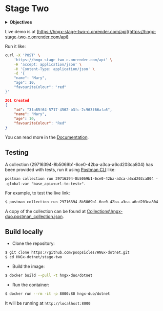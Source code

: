 # Stage Two

<details>
<summary><b>Objectives</b></summary>

You are to build a simple REST API capable of CRUD operations on a "person" resource, interfacing with any database of your choice. 

Your API should dynamically handle parameters, such as adding or retrieving a person by name. Accompany the development with UML diagrams to represent your system's design and database structure. 

Host your entire project on GitHub, and provide a well-structured documentation in the repository that outlines request/response formats, setup instructions, and sample API usage.

### Breakdown:

1.  REST API Development:

    Develop an API with endpoints for:

    - CREATE: Adding a new person.  => `/api`
    - READ: Fetching details of a person.  => `/api/user_id`
    - UPDATE: Modifying details of an existing person => `/api/user_id`
    - DELETE: Removing a person => `/api/user_id`
    
    Ensure all interactions with the database are secure and free from common vulnerabilities (e.g., SQL injections).

2.  Database Modelling: (Bonus)

    - UML Diagram: 
    
      Design and present a UML (Unified Modeling Language) diagram that represents the structure and relationships of your API's classes and models.

3.  Testing:

    Using tools like Postman or (scripts written in Python using the requests library) that tests each CRUD operation in your API.
    
    This should:
    
    - Add a new person (e.g., "Mark Essien").
    - Fetch details of a person
    - Modify the details of an existing person.
    - Remove a person 

4.  Dynamic Parameter Handling:

    - Your API should be flexible enough to handle dynamic input. 
      
      If we provide a name (or other details), your backend should be able to process operations using that name.

    - Example: If we pass "Mark Essien", we should be able to perform all CRUD operations on "Mark Essien".
    
    - Add validation – field should only be strings; integers or any other data type should not be allowed.

5.  GitHub Repository:

    Create a GitHub repository for this project.

    Ensure the repository contains:
    
    - A detailed README.md file explaining how to set up, run, and use the API.
    
    - The source code for the API.
    
    - UML diagrams (or links to view them).

6.  Documentation:

    Provide a documentation file (e.g., DOCUMENTATION.md in your GitHub repo) that outlines:
    
    - Standard formats for requests and responses for each endpoint.
    
    - Sample usage of the API, including example requests and expected responses.
    
    - Any known limitations or assumptions made during development.
    
    - Instructions for setting up and deploying the API locally or on a server.

7.  Hosting

    - Using the same Server used in the Stage One task (or another server, if possible), modify it accordingly to  host your endpoint with a URL like this `https://theirdomain.com/api`

    - Test extensively with various testing tools to make sure it is accessible before submitting

### Acceptance Criteria

- Functional REST API: The API should successfully perform all CRUD operations.

- Modelling Diagrams: Clear and accurate UML and E-R diagrams should be provided.

- Effective Testing Script: The script should successfully test all the CRUD operations without manual intervention.

- Dynamic Parameter Handling: The API should correctly handle and respond to different parameters provided.

- GitHub Repository: Repository should be well-organized, contain all necessary files, and be publicly accessible.

- Detailed Documentation: Documentation should provide clear guidance on how to use the API, including setup, request/response formats, and sample usage.

</details>

Live demo is at [https://hngx-stage-two-c.onrender.com/api](https://hngx-stage-two-c.onrender.com/api)

Run it like:

```sh
curl -X 'POST' \
    'https://hngx-stage-two-c.onrender.com/api' \
    -H 'accept: application/json' \
    -H 'Content-Type: application/json' \
    -d '{
    "name": "Mary",
    "age": 10,
    "favouriteColour": "red"
}'
```
```json
201 Created
{
    "id": "3fa85f64-5717-4562-b3fc-2c963f66afa6",
    "name": "Mary",
    "age": 10,
    "favouriteColour": "Red"
}
```

You can read more in the [Documentation](DOCUMENTATION.md).

## Testing

A collection (29716394-8b5069b1-6ce0-42ba-a3ca-a6cd203ca804) has been provided with tests, run it using [Postman CLI](https://learning.postman.com/docs/postman-cli/postman-cli-installation) like:

`postman collection run 29716394-8b5069b1-6ce0-42ba-a3ca-a6cd203ca804 --global-var "base_api=<url-to-test>"`. 

For example, to test the live link:

```sh
$ postman collection run 29716394-8b5069b1-6ce0-42ba-a3ca-a6cd203ca804 --global-var "base_api=https://hngx-stage-two-c.onrender.com/api"
```

A copy of the collection can be found at [Collections\hngx-duo.postman_collection.json](Collections/hngx-duo.postman_collection.json).

## Build locally

- Clone the repository:

```sh
$ git clone https://github.com/poopsicles/HNGx-dotnet.git
$ cd HNGx-dotnet/stage-two
```

- Build the image:

```sh
$ docker build --pull -t hngx-duo/dotnet
```

- Run the container:

```sh
$ docker run --rm -it -p 8000:80 hngx-duo/dotnet
```

It will be running at `http://localhost:8000`